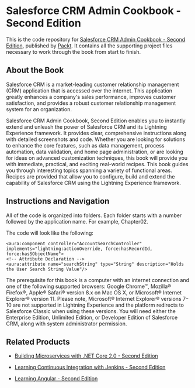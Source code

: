 # Salesforce CRM Admin Cookbook - Second Edition
This is the code repository for [Salesforce CRM Admin Cookbook - Second Edition](https://www.packtpub.com/big-data-and-business-intelligence/salesforce-crm-admin-cookbook-second-edition?utm_source=github&utm_medium=repository&utm_campaign=9781788625517), published by [Packt](https://www.packtpub.com/?utm_source=github). It contains all the supporting project files necessary to work through the book from start to finish.
## About the Book
Salesforce CRM is a market-leading customer relationship management (CRM) application that is accessed over the internet. This application greatly enhances a company's sales performance, improves customer satisfaction, and provides a robust customer relationship management system for an organization.

Salesforce CRM Admin Cookbook, Second Edition enables you to instantly extend and unleash the power of Salesforce CRM and its Lightning Experience framework. It provides clear, comprehensive instructions along with detailed screenshots and code. Whether you are looking for solutions to enhance the core features, such as data management, process automation, data validation, and home page administration, or are looking for ideas on advanced customization techniques, this book will provide you with immediate, practical, and exciting real-world recipes. This book guides you through interesting topics spanning a variety of functional areas. Recipes are provided that allow you to configure, build and extend the capability of Salesforce CRM using the Lightning Experience framework.
## Instructions and Navigation
All of the code is organized into folders. Each folder starts with a number followed by the application name. For example, Chapter02.



The code will look like the following:
```
<aura:component controller="AccountSearchController" implements="lightning:actionOverride, force:hasRecordId, force:hasSObjectName">
<!-- Attribute Declaration -->
<aura:attribute name="searchString" type="String" description="Holds the User Search String Value"/>
```

The prerequisite for this book is a computer with an internet connection and one of the following supported browsers: Google Chrome™, Mozilla® Firefox®, Apple® Safari® version 8.x on Mac OS X, or Microsoft® Internet Explorer® version 11.
Please note, Microsoft® Internet Explorer® versions 7–10 are not supported in Lightning Experience and the platform redirects to Salesforce Classic when using these versions.
You will need either the Enterprise Edition, Unlimited Edition, or Developer Edition of Salesforce CRM, along with system administrator permission.

## Related Products
* [Building Microservices with .NET Core 2.0 - Second Edition](https://www.packtpub.com/application-development/building-microservices-net-core-20-second-edition?utm_source=github&utm_medium=repository&utm_campaign=9781788393331)

* [Learning Continuous Integration with Jenkins - Second Edition](https://www.packtpub.com/virtualization-and-cloud/learning-continuous-integration-jenkins-second-edition?utm_source=github&utm_medium=repository&utm_campaign=9781788479356)

* [Learning Angular - Second Edition](https://www.packtpub.com/web-development/learning-angular-second-edition?utm_source=github&utm_medium=repository&utm_campaign=9781787124929)
